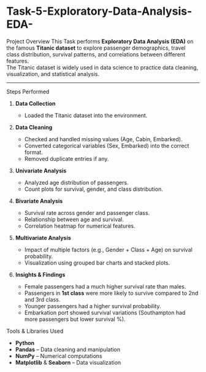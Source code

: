 # Task-5-Exploratory-Data-Analysis-EDA-

Project Overview
This Task performs **Exploratory Data Analysis (EDA)** on the famous **Titanic dataset** to explore passenger demographics, travel class distribution, survival patterns, and correlations between different features.  
The Titanic dataset is widely used in data science to practice data cleaning, visualization, and statistical analysis.

---

 Steps Performed
1. **Data Collection**  
   - Loaded the Titanic dataset into the environment.

2. **Data Cleaning**  
   - Checked and handled missing values (Age, Cabin, Embarked).  
   - Converted categorical variables (Sex, Embarked) into the correct format.  
   - Removed duplicate entries if any.  

3. **Univariate Analysis**  
   - Analyzed age distribution of passengers.  
   - Count plots for survival, gender, and class distribution.  

4. **Bivariate Analysis**  
   - Survival rate across gender and passenger class.  
   - Relationship between age and survival.  
   - Correlation heatmap for numerical features.  

5. **Multivariate Analysis**  
   - Impact of multiple factors (e.g., Gender + Class + Age) on survival probability.  
   - Visualization using grouped bar charts and stacked plots.  

6. **Insights & Findings**  
   - Female passengers had a much higher survival rate than males.  
   - Passengers in **1st class** were more likely to survive compared to 2nd and 3rd class.  
   - Younger passengers had a higher survival probability.  
   - Embarkation port showed survival variations (Southampton had more passengers but lower survival %).  

Tools & Libraries Used
- **Python**
- **Pandas** – Data cleaning and manipulation  
- **NumPy** – Numerical computations  
- **Matplotlib** & **Seaborn** – Data visualization  
